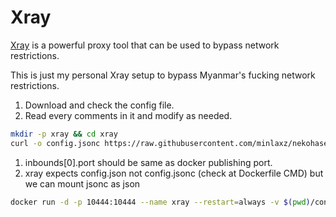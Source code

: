 Xray
===
[Xray](https://github.com/XTLS/Xray-core) is a powerful proxy tool that can be used to bypass network restrictions.

This is just my personal Xray setup to bypass Myanmar's fucking network restrictions.

1. Download and check the config file.
2. Read every comments in it and modify as needed.
```bash
mkdir -p xray && cd xray
curl -o config.jsonc https://raw.githubusercontent.com/minlaxz/nekohasekai/main/xray/server_config.jsonc
```

1. inbounds[0].port should be same as docker publishing port.
2. xray expects config.json not config.jsonc (check at Dockerfile CMD) but we can mount jsonc as json
```bash
docker run -d -p 10444:10444 --name xray --restart=always -v $(pwd)/config.jsonc:/etc/xray/config.json ghcr.io/minlaxz/nekohasekai:xray
```
